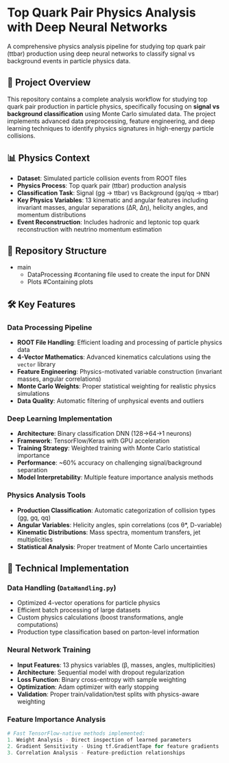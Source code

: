 # Top Quark Pair Physics Analysis with Deep Neural Networks

A comprehensive physics analysis pipeline for studying top quark pair (ttbar) production using deep neural networks to classify signal vs background events in particle physics data.

## 🔬 Project Overview

This repository contains a complete analysis workflow for studying top quark pair production in particle physics, specifically focusing on **signal vs background classification** using Monte Carlo simulated data. The project implements advanced data preprocessing, feature engineering, and deep learning techniques to identify physics signatures in high-energy particle collisions.

## 📊 Physics Context

- **Dataset**: Simulated particle collision events from ROOT files
- **Physics Process**: Top quark pair (ttbar) production analysis
- **Classification Task**: Signal (gg → ttbar) vs Background (gq/qq → ttbar) 
- **Key Physics Variables**: 13 kinematic and angular features including invariant masses, angular separations (ΔR, Δη), helicity angles, and momentum distributions
- **Event Reconstruction**: Includes hadronic and leptonic top quark reconstruction with neutrino momentum estimation

## 🚀 Repository Structure
- main
  - DataProcessing #contaning file used to create the input for DNN
  - Plots #Containing plots
  
## 🛠️ Key Features

### Data Processing Pipeline
- **ROOT File Handling**: Efficient loading and processing of particle physics data
- **4-Vector Mathematics**: Advanced kinematics calculations using the `vector` library
- **Feature Engineering**: Physics-motivated variable construction (invariant masses, angular correlations)
- **Monte Carlo Weights**: Proper statistical weighting for realistic physics simulations
- **Data Quality**: Automatic filtering of unphysical events and outliers

### Deep Learning Implementation
- **Architecture**: Binary classification DNN (128→64→1 neurons)
- **Framework**: TensorFlow/Keras with GPU acceleration
- **Training Strategy**: Weighted training with Monte Carlo statistical importance
- **Performance**: ~60% accuracy on challenging signal/background separation
- **Model Interpretability**: Multiple feature importance analysis methods

### Physics Analysis Tools
- **Production Classification**: Automatic categorization of collision types (gg, gq, qq)
- **Angular Variables**: Helicity angles, spin correlations (cos θ*, D-variable)
- **Kinematic Distributions**: Mass spectra, momentum transfers, jet multiplicities
- **Statistical Analysis**: Proper treatment of Monte Carlo uncertainties

## 🔧 Technical Implementation

### Data Handling (`DataHandling.py`)
- Optimized 4-vector operations for particle physics
- Efficient batch processing of large datasets
- Custom physics calculations (boost transformations, angle computations)
- Production type classification based on parton-level information

### Neural Network Training
- **Input Features**: 13 physics variables (β, masses, angles, multiplicities)
- **Architecture**: Sequential model with dropout regularization
- **Loss Function**: Binary cross-entropy with sample weighting
- **Optimization**: Adam optimizer with early stopping
- **Validation**: Proper train/validation/test splits with physics-aware weighting

### Feature Importance Analysis
```python
# Fast TensorFlow-native methods implemented:
1. Weight Analysis - Direct inspection of learned parameters
2. Gradient Sensitivity - Using tf.GradientTape for feature gradients  
3. Correlation Analysis - Feature-prediction relationships
